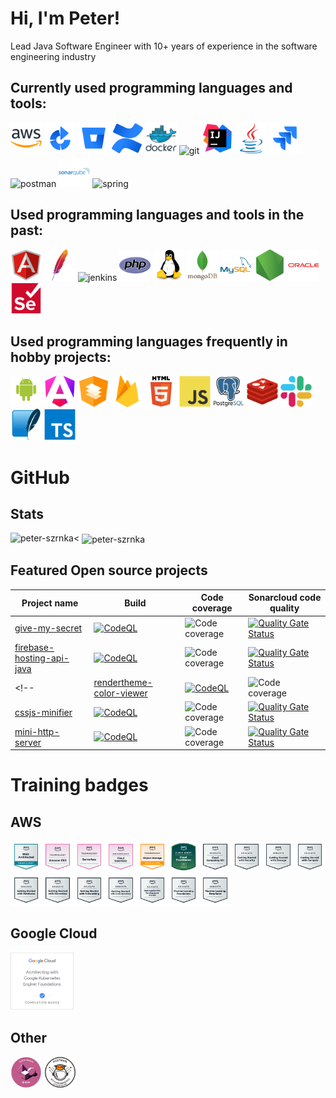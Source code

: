 # Hi, I'm Peter!
Lead Java Software Engineer with 10+ years of experience in the software engineering industry

## Currently used programming languages and tools:
<p align="left">
  <img src="https://raw.githubusercontent.com/devicons/devicon/master/icons/amazonwebservices/amazonwebservices-original-wordmark.svg" alt="aws" width="50" height="50"/>
  <img src="https://raw.githubusercontent.com/devicons/devicon/refs/heads/master/icons/bamboo/bamboo-original.svg" alt="bamboo" width="50" height="50"/>
  <img src="https://raw.githubusercontent.com/devicons/devicon/refs/heads/master/icons/bitbucket/bitbucket-original.svg" alt="bitbucket" width="50" height="50"/>
  <img src="https://raw.githubusercontent.com/devicons/devicon/refs/heads/master/icons/confluence/confluence-original.svg" alt="confluence" width="50" height="50"/>
  <img src="https://raw.githubusercontent.com/devicons/devicon/master/icons/docker/docker-original-wordmark.svg" alt="docker" width="50" height="50"/>
  <img src="https://www.vectorlogo.zone/logos/git-scm/git-scm-icon.svg" alt="git" width="50" height="50"/>
  <img src="https://raw.githubusercontent.com/devicons/devicon/refs/heads/master/icons/intellij/intellij-original.svg" alt="intellij idea" width="50" height="50"/>
  <img src="https://raw.githubusercontent.com/devicons/devicon/master/icons/java/java-original.svg" alt="java" width="50" height="50"/>
  <img src="https://raw.githubusercontent.com/devicons/devicon/refs/heads/master/icons/jira/jira-original.svg" alt="postman" width="50" height="50"/>
  <img src="https://www.vectorlogo.zone/logos/getpostman/getpostman-icon.svg" alt="postman" width="50" height="50"/>
  <img src="https://raw.githubusercontent.com/devicons/devicon/refs/heads/master/icons/sonarqube/sonarqube-plain-wordmark.svg" alt="sonarqube" width="50" height="50"/>
  <img src="https://www.vectorlogo.zone/logos/springio/springio-icon.svg" alt="spring" width="50" height="50"/>
</p>

## Used programming languages and tools in the past:
<p>
  <img src="https://raw.githubusercontent.com/devicons/devicon/refs/heads/master/icons/angularjs/angularjs-original.svg" alt="angular js" width="50" height="50"/>
  <img src="https://raw.githubusercontent.com/devicons/devicon/refs/heads/master/icons/apache/apache-original.svg" alt="apache" width="50" height="50"/>
  <img src="https://www.vectorlogo.zone/logos/jenkins/jenkins-icon.svg" alt="jenkins" width="50" height="50"/>
  <img src="https://raw.githubusercontent.com/devicons/devicon/refs/heads/master/icons/php/php-original.svg" alt="php" width="50" height="50"/>
  <img src="https://raw.githubusercontent.com/devicons/devicon/master/icons/linux/linux-original.svg" alt="linux" width="50" height="50"/>
  <img src="https://raw.githubusercontent.com/devicons/devicon/master/icons/mongodb/mongodb-original-wordmark.svg" alt="mongodb" width="50" height="50"/>
  <img src="https://raw.githubusercontent.com/devicons/devicon/master/icons/mysql/mysql-original-wordmark.svg" alt="mysql" width="50" height="50"/>
  <img src="https://raw.githubusercontent.com/devicons/devicon/refs/heads/master/icons/nodejs/nodejs-original.svg" alt="nodejs" width="50" height="50"/>
  <img src="https://raw.githubusercontent.com/devicons/devicon/master/icons/oracle/oracle-original.svg" alt="oracle" width="50" height="50"/>
  <img src="https://raw.githubusercontent.com/devicons/devicon/refs/heads/master/icons/selenium/selenium-original.svg" alt="selenium" width="50" height="50"/>
</p>

## Used programming languages frequently in hobby projects:
<p>
  <img src="https://raw.githubusercontent.com/devicons/devicon/master/icons/android/android-original-wordmark.svg" alt="angular" width="50" height="50"/>
  <img src="https://raw.githubusercontent.com/devicons/devicon/refs/heads/master/icons/angular/angular-original.svg" alt="android" width="50" height="50"/>
  <img src="https://raw.githubusercontent.com/devicons/devicon/refs/heads/master/icons/angularmaterial/angularmaterial-original.svg" alt="angular material" width="50" height="50"/>
  <img src="https://raw.githubusercontent.com/devicons/devicon/refs/heads/master/icons/firebase/firebase-original.svg" alt="firebase" width="50" height="50"/>
  <img src="https://raw.githubusercontent.com/devicons/devicon/master/icons/html5/html5-original-wordmark.svg" alt="html5" width="50" height="50"/>
  <img src="https://raw.githubusercontent.com/devicons/devicon/refs/heads/master/icons/javascript/javascript-original.svg" alt="javascript" width="50" height="50"/>
  <img src="https://raw.githubusercontent.com/devicons/devicon/master/icons/postgresql/postgresql-original-wordmark.svg" alt="postgresql" width="50" height="50"/>
  <img src="https://raw.githubusercontent.com/devicons/devicon/refs/heads/master/icons/redis/redis-original.svg" alt="redis" width="50" height="50"/>
  <img src="https://raw.githubusercontent.com/devicons/devicon/refs/heads/master/icons/slack/slack-original.svg" alt="slack" width="50" height="50"/>
  <img src="https://raw.githubusercontent.com/devicons/devicon/refs/heads/master/icons/sqlite/sqlite-original.svg" alt="sqlite" width="50" height="50"/>
  <img src="https://raw.githubusercontent.com/devicons/devicon/refs/heads/master/icons/typescript/typescript-original.svg" alt="typescript" width="50" height="50"/>
</p>

# GitHub

## Stats
<img align="left" src="https://github-readme-stats.vercel.app/api/top-langs?username=peter-szrnka&show_icons=true&locale=en&layout=compact" alt="peter-szrnka" /><
<img align="center" src="https://github-readme-stats.vercel.app/api?username=peter-szrnka&show_icons=true&locale=en" alt="peter-szrnka" />

## Featured Open source projects

| Project name | Build | Code coverage | Sonarcloud code quality |
| ------------ | ----- | ------------- | ------------ |
| [give-my-secret](https://github.com/peter-szrnka/give-my-secret) | [![CodeQL](https://github.com/peter-szrnka/give-my-secret/actions/workflows/github-code-scanning/codeql/badge.svg)](https://github.com/peter-szrnka/give-my-secret/actions/workflows/github-code-scanning/codeql) | ![Code coverage](https://sonarcloud.io/api/project_badges/measure?project=peter-szrnka_give-my-secret-backend&metric=coverage) | [![Quality Gate Status](https://sonarcloud.io/api/project_badges/measure?project=peter-szrnka_give-my-secret-backend&metric=alert_status)](https://sonarcloud.io/summary/new_code?id=peter-szrnka_give-my-secret-backend) |
| [firebase-hosting-api-java](https://github.com/peter-szrnka/firebase-hosting-api-java) | [![CodeQL](https://github.com/peter-szrnka/firebase-hosting-api-java/actions/workflows/github-code-scanning/codeql/badge.svg)](https://github.com/peter-szrnka/firebase-hosting-api-java/actions/workflows/github-code-scanning/codeql) | ![Code coverage](https://sonarcloud.io/api/project_badges/measure?project=peter-szrnka_firebase-hosting-api-java&metric=coverage) | [![Quality Gate Status](https://sonarcloud.io/api/project_badges/measure?project=peter-szrnka_firebase-hosting-api-java&metric=alert_status)](https://sonarcloud.io/summary/new_code?id=peter-szrnka_firebase-hosting-api-java) |
<!--| [rendertheme-color-viewer](https://github.com/peter-szrnka/rendertheme-color-viewer) | [![CodeQL](https://github.com/peter-szrnka/rendertheme-color-viewer/actions/workflows/codeql-analysis.yml/badge.svg)](https://github.com/peter-szrnka/rendertheme-color-viewer/actions/workflows/codeql-analysis.yml) | ![Code coverage](https://sonarcloud.io/api/project_badges/measure?project=peter-szrnka_rendertheme-color-viewer&metric=coverage) | [![Quality Gate Status](https://sonarcloud.io/api/project_badges/measure?project=peter-szrnka_rendertheme-color-viewer&metric=alert_status)](https://sonarcloud.io/summary/new_code?id=peter-szrnka_rendertheme-color-viewer) |
| [cssjs-minifier](https://github.com/peter-szrnka/cssjs-minifier) | [![CodeQL](https://github.com/peter-szrnka/cssjs-minifier/actions/workflows/codeql.yml/badge.svg)](https://github.com/peter-szrnka/cssjs-minifier/actions/workflows/codeql.yml) | ![Code coverage](https://sonarcloud.io/api/project_badges/measure?project=peter-szrnka_cssjs-minifier&metric=coverage) | [![Quality Gate Status](https://sonarcloud.io/api/project_badges/measure?project=peter-szrnka_cssjs-minifier&metric=alert_status)](https://sonarcloud.io/summary/new_code?id=peter-szrnka_cssjs-minifier) |
| [mini-http-server](https://github.com/peter-szrnka/mini-http-server) | [![CodeQL](https://github.com/szrnka-peter/mini-http-server/actions/workflows/codeql.yml/badge.svg)](https://github.com/peter-szrnka/mini-http-server/actions/workflows/codeql.yml) | ![Code coverage](https://sonarcloud.io/api/project_badges/measure?project=peter-szrnka_mini-http-server&metric=coverage) | [![Quality Gate Status](https://sonarcloud.io/api/project_badges/measure?project=peter-szrnka_mini-http-server&metric=alert_status)](https://sonarcloud.io/summary/new_code?id=peter-szrnka_mini-http-server) |-->

# Training badges
## AWS
<img src="aws_well-architected.png" width="10%" height="10%" /><img src="aws_knowledge_eks.png" width="10%" height="10%" /><img src="aws_serverless_badge.png" width="10%" height="10%" /><img src="aws_knowledge_cloud_essentials.png" width="10%" height="10%" /><img src="aws_knowledge_object_storage.png" width="10%" height="10%" /><img src="aws_cloud_quest.png" width="10%" height="10%" /><img src="aws_cloud_101.png" width="10%" height="10%" /><img src="aws_educate_security.png" width="10%" height="10%" /><img src="aws_educate_storage.png" width="10%" height="10%" /><img src="aws_educate_compute.png" width="10%" height="10%" /><img src="aws_educate_databases.png" width="10%" height="10%" /><img src="aws_educate_serverless.png" width="10%" height="10%" /><img src="aws_educate_networking.png" width="10%" height="10%" /><img src="aws_educate_cloud_ops.png" width="10%" height="10%" /><img src="aws_educate_web_builder.png" width="10%" height="10%" /><img src="aws_educate_ml_foundations.png" width="10%" height="10%" /><img src="aws_educate_ml_deepracer.png" width="10%" height="10%" />

## Google Cloud
<img src="rNuIoe5sEBtKT+pi0Xa98q5LXCRI9zM0AqD3RvIMLmQ=.png" width="20%" height="20%" />

## Other
<img src="slack_basics.png" width="10%" height="10%" /> <img src="postman_api_student_expert.png" width="10%" height="10%" />

<!--
## HackerRank
![Badges](hackerrank_badges.PNG)
-->
